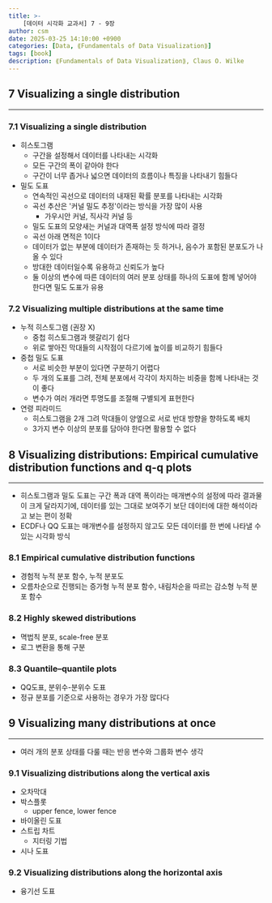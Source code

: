 ```yaml
---
title: >-
    [데이터 시각화 교과서] 7 - 9장
author: csm
date: 2025-03-25 14:10:00 +0900
categories: [Data, ⟪Fundamentals of Data Visualization⟫]
tags: [book]
description: ⟪Fundamentals of Data Visualization⟫, Claus O. Wilke
---
```


## 7 Visualizing a single distribution
---
### 7.1 Visualizing a single distribution
- 히스토그램
    - 구간을 설정해서 데이터를 나타내는 시각화
    - 모든 구간의 폭이 같아야 한다
    - 구간이 너무 좁거나 넓으면 데이터의 흐름이나 특징을 나타내기 힘들다
- 밀도 도표
    - 연속적인 곡선으로 데이터의 내재된 확률 분포를 나타내는 시각화
    - 곡선 추산은 '커널 밀도 추정'이라는 방식을 가장 많이 사용
        - 가우시안 커널, 직사각 커널 등
    - 밀도 도표의 모양새는 커널과 대역폭 설정 방식에 따라 결정
    - 곡선 아래 면적은 1이다
    - 데이터가 없는 부분에 데이터가 존재하는 듯 하거나, 음수가 포함된 분포도가 나올 수 있다
    - 방대한 데이터일수록 유용하고 신뢰도가 높다
    - 둘 이상의 변수에 따른 데이터의 여러 분포 상태를 하나의 도표에 함께 넣어야 한다면 밀도 도표가 유용

### 7.2 Visualizing multiple distributions at the same time
- 누적 히스토그램 (권장 X)
    - 중첩 히스토그램과 헷갈리기 쉽다
    - 위로 쌓아진 막대들의 시작점이 다르기에 높이를 비교하기 힘들다
- 중첩 밀도 도표
    - 서로 비슷한 부분이 있다면 구분하기 어렵다
    - 두 개의 도표를 그려, 전체 분포에서 각각이 차지하는 비중을 함께 나타내는 것이 좋다
    - 변수가 여러 개라면 투명도를 조절해 구별되게 표현한다
- 연령 피라미드
    - 히스토그램을 2개 그려 막대들이 양옆으로 서로 반대 방향을 향하도록 배치
    - 3가지 변수 이상의 분포를 담아야 한다면 활용할 수 없다

## 8 Visualizing distributions: Empirical cumulative distribution functions and q-q plots
---
- 히스토그램과 밀도 도표는 구간 폭과 대역 폭이라는 매개변수의 설정에 따라 결과물이 크게 달라지기에, 데이터를 있는 그대로 보여주기 보단 데이터에 대한 해석이라고 보는 편이 정확
- ECDF나 QQ 도표는 매개변수를 설정하지 않고도 모든 데이터를 한 번에 나타낼 수 있는 시각화 방식

### 8.1 Empirical cumulative distribution functions
- 경험적 누적 분포 함수, 누적 분포도
- 오름차순으로 진행되는 증가형 누적 분포 함수, 내림차순을 따르는 감소형 누적 분포 함수

### 8.2 Highly skewed distributions
- 멱법칙 분포, scale-free 분포
- 로그 변환을 통해 구분
### 8.3 Quantile–quantile plots
- QQ도표, 분위수-분위수 도표
- 정규 분포를 기준으로 사용하는 경우가 가장 많다다

## 9 Visualizing many distributions at once
---
- 여러 개의 분포 상태를 다룰 때는 반응 변수와 그룹화 변수 생각

### 9.1 Visualizing distributions along the vertical axis
- 오차막대
- 박스플롯
    - upper fence, lower fence
- 바이올린 도표
- 스트립 차트
    - 지터링 기법
- 시나 도표

### 9.2 Visualizing distributions along the horizontal axis
- 융기선 도표